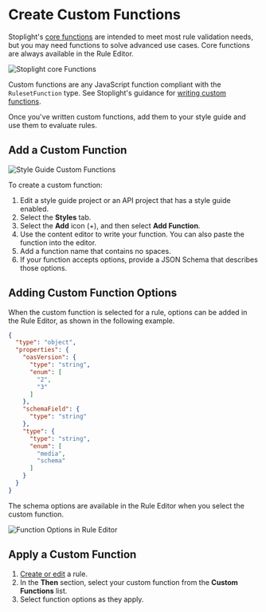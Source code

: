 # Create Custom Functions

Stoplight's [core functions](https://meta.stoplight.io/docs/spectral/ZG9jOjExNg-core-functions) are intended to meet most rule validation needs, but you may need functions to solve advanced use cases. Core functions are always available in the Rule Editor.

![Stoplight core Functions](https://stoplight.io/api/v1/projects/cHJqOjI/images/Jf94y74zypY)

Custom functions are any JavaScript function compliant with the `RulesetFunction` type. See Stoplight's guidance for [writing custom functions](https://meta.stoplight.io/docs/spectral/ZG9jOjI1MTkw-custom-functions#writing-functions).

Once you've written custom functions, add them to your style guide and use them to evaluate rules.

## Add a Custom Function

![Style Guide Custom Functions](https://stoplight.io/api/v1/projects/cHJqOjI/images/a1LibPsCCqc)

To create a custom function:

1. Edit a style guide project or an API project that has a style guide enabled.
2. Select the **Styles** tab.
3. Select the **Add** icon (+), and then select **Add Function**.
4. Use the content editor to write your function. You can also paste the function into the editor.
5. Add a function name that contains no spaces.
6. If your function accepts options, provide a JSON Schema that describes those options.

## Adding Custom Function Options

When the custom function is selected for a rule, options can be added in the Rule Editor, as shown in the following example.

<!--
title: JSON Schema for Function Options
-->
```JSON
{
  "type": "object",
  "properties": {
    "oasVersion": {
      "type": "string",
      "enum": [
        "2",
        "3"
      ]
    },
    "schemaField": {
      "type": "string"
    },
    "type": {
      "type": "string",
      "enum": [
        "media",
        "schema"
      ]
    }
  }
}
```
The schema options are available in the Rule Editor when you select the custom function.

![Function Options in Rule Editor](https://stoplight.io/api/v1/projects/cHJqOjI/images/mywIMRpcHao)

## Apply a Custom Function

1. [Create or edit](c-create-rules.md) a rule.
2. In the **Then** section, select your custom function from the **Custom Functions** list.
3. Select function options as they apply.
